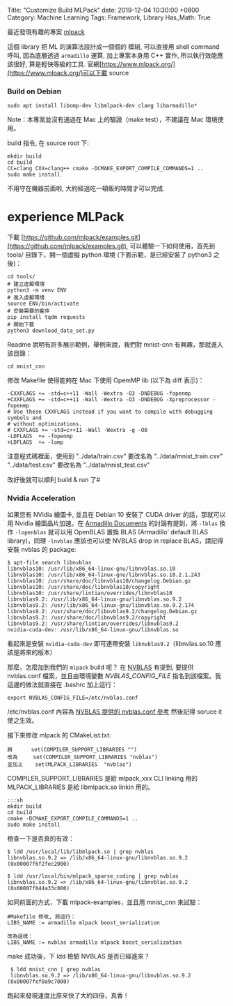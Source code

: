Title: "Customize Build MLPack"
date: 2019-12-04 10:30:00 +0800
Category: Machine Learning
Tags: Framework, Library
Has_Math: True

最近發現有趣的專案 [mlpack](https://www.mlpack.org/)

這個 library 把 ML 的演算法設計成一個個的 模組, 可以直接用 shell command 呼叫, 因為底層透過 `armadillo` 運算,
加上專案本身用 C++ 實作, 所以執行效能應該很好, 算是輕快等級的工具.
官網[https://www.mlpack.org/](https://www.mlpack.org/)可以下載 source

### Build on Debian ###

	sudo apt install libomp-dev libmlpack-dev clang libarmadillo*

Note：本專案並沒有通過在 Mac 上的驗證（make test），不建議在 Mac 環境使用。

build 指令, 在 source root 下:

	mkdir build
	cd build
	CC=clang CXX=clang++ cmake -DCMAKE_EXPORT_COMPILE_COMMANDS=1 ..
	sudo make install

不用守在機器前面啦, 大約經過吃一頓飯的時間才可以完成.

# experience MLPack #

下載 [https://github.com/mlpack/examples.git](https://github.com/mlpack/examples.git),
可以體驗一下如何使用，首先到 tools/ 目錄下，開一個虛擬 python 環境
(下面示範，是已經安裝了 python3 之後)：

	cd tools/
	# 建立虛擬環境
	python3 -m venv ENV
	# 進入虛擬環境
	source ENV/bin/activate
	# 安裝需要的套件
	pip install tqdm requests
	# 開始下載
	python3 download_data_set.py

Readme 說明有許多展示範例，舉例來說，我們對 mnist-cnn 有興趣，那就進入該目錄：

	cd mnist_cnn

修改 Makefile 使得能夠在 Mac 下使用 OpemMP lib (以下為 diff 表示)：

	-CXXFLAGS += -std=c++11 -Wall -Wextra -O3 -DNDEBUG -fopenmp
	+CXXFLAGS += -std=c++11 -Wall -Wextra -O3 -DNDEBUG -Xpreprocessor -fopenmp
    # Use these CXXFLAGS instead if you want to compile with debugging symbols and
    # without optimizations.
    # CXXFLAGS += -std=c++11 -Wall -Wextra -g -O0
    -LDFLAGS  += -fopenmp
	+LDFLAGS  += -lomp

注意程式碼裡面，使用到 "../data/train.csv" 要改名為 "../data/mnist_train.csv"
"../data/test.csv" 要改名為 "../data/mnist_test.csv"

改好後就可以順利 build & run 了#



### Nvidia Acceleration ###

如果您有 NVidia 繪圖卡, 並且在 Debian 10 安裝了 CUDA driver 的話，那就可以用 Nvidia 繪圖晶片加速。在 [Armadillo Documents](http://arma.sourceforge.net/faq.html#linking) 的討論有提到，將 `-lblas` 換作 `-lopenblas` 就可以用 OpenBLAS 置換 BLAS (Armadillo' default BLAS library)，同理 `-lnvblas` 應該也可以使 NVBLAS drop in replace BLAS，請記得安裝 nvblas 的 package:

	$ apt-file search libnvblas
	libnvblas10: /usr/lib/x86_64-linux-gnu/libnvblas.so.10
	libnvblas10: /usr/lib/x86_64-linux-gnu/libnvblas.so.10.2.1.243
	libnvblas10: /usr/share/doc/libnvblas10/changelog.Debian.gz
	libnvblas10: /usr/share/doc/libnvblas10/copyright
	libnvblas10: /usr/share/lintian/overrides/libnvblas10
	libnvblas9.2: /usr/lib/x86_64-linux-gnu/libnvblas.so.9.2
	libnvblas9.2: /usr/lib/x86_64-linux-gnu/libnvblas.so.9.2.174
	libnvblas9.2: /usr/share/doc/libnvblas9.2/changelog.Debian.gz
	libnvblas9.2: /usr/share/doc/libnvblas9.2/copyright
	libnvblas9.2: /usr/share/lintian/overrides/libnvblas9.2
	nvidia-cuda-dev: /usr/lib/x86_64-linux-gnu/libnvblas.so

看起來是安裝 `nvidia-cuda-dev` 即可連帶安裝 `libnvblas9.2`（libnvlas.so.10 應該是將來的版本）

那麼，怎麼加到我們的 `mlpack` build 呢？ 在 [NVBLAS](https://docs.nvidia.com/cuda/nvblas/index.html) 有提到, 要提供 nvblas.conf 檔案，並且由環境變數 _NVBLAS_CONFIG_FILE_ 指名到該檔案。我這邊的做法就直接在 .bashrc 加上這行：

	export NVBLAS_CONFIG_FILE=/etc/nvblas.conf

/etc/nvblas.conf 內容為 [NVBLAS 提供的 nvblas.conf 參考](https://docs.nvidia.com/cuda/nvblas/index.html#configuration_example)
然後記得 soruce it 使之生效。

接下來修改 mlpack 的 CMakeList.txt:

	將      set(COMPILER_SUPPORT_LIBRARIES "")
	改為     set(COMPILER_SUPPORT_LIBRARIES "nvblas")
	並加上    set(MLPACK_LIBRARIES  "nvblas")

COMPILER_SUPPORT_LIBRARIES 是給 mlpack_xxx CLI linking 用的
MLPACK_LIBRARIES 是給 libmlpack.so linkin 用的。

	:::sh
	mkdir build
	cd build
	cmake -DCMAKE_EXPORT_COMPILE_COMMANDS=1 ..
	sudo make install

檢查一下是否真的有效：

	$ ldd /usr/local/lib/libmlpack.so | grep nvblas
	libnvblas.so.9.2 => /lib/x86_64-linux-gnu/libnvblas.so.9.2 (0x00007f6f2fec2000)

	$ ldd /usr/local/bin/mlpack_sparse_coding | grep nvblas
	libnvblas.so.9.2 => /lib/x86_64-linux-gnu/libnvblas.so.9.2 (0x00007f044a33c000)

如同前面的方式，下載 mlpack-examples，並且用 mnist_cnn 來試驗：

	#Makefile 修改, 將這行：
	LIBS_NAME := armadillo mlpack boost_serialization

	改為這樣：
	LIBS_NAME := nvblas armadillo mlpack boost_serialization

make 成功後，下 ldd 檢驗 NVBLAS 是否已經進來？

     $ ldd mnist_cnn | grep nvblas
     libnvblas.so.9.2 => /lib/x86_64-linux-gnu/libnvblas.so.9.2 (0x00007fef0a9c7000)

跑起來發現速度比原來快了大約四倍，真香！
